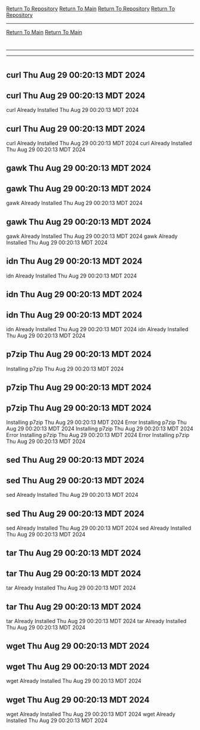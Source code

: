 [Return To Repository](https://github.com/DigitalWarrior/piholeparser/)
[Return To Main](https://github.com/DigitalWarrior/piholeparser/blob/master/RecentRunLogs/Mainlog.md)
[Return To Repository](https://github.com/DigitalWarrior/piholeparser/)
[Return To Repository](https://github.com/DigitalWarrior/piholeparser/)
____________________________________
[Return To Main](https://github.com/DigitalWarrior/piholeparser/blob/master/RecentRunLogs/Mainlog.md)
[Return To Main](https://github.com/DigitalWarrior/piholeparser/blob/master/RecentRunLogs/Mainlog.md)
# 
____________________________________
____________________________________
# 
# 
## curl Thu Aug 29 00:20:13 MDT 2024
## curl Thu Aug 29 00:20:13 MDT 2024
curl Already Installed Thu Aug 29 00:20:13 MDT 2024
## curl Thu Aug 29 00:20:13 MDT 2024
curl Already Installed Thu Aug 29 00:20:13 MDT 2024
curl Already Installed Thu Aug 29 00:20:13 MDT 2024
## gawk Thu Aug 29 00:20:13 MDT 2024
## gawk Thu Aug 29 00:20:13 MDT 2024
gawk Already Installed Thu Aug 29 00:20:13 MDT 2024
## gawk Thu Aug 29 00:20:13 MDT 2024
gawk Already Installed Thu Aug 29 00:20:13 MDT 2024
gawk Already Installed Thu Aug 29 00:20:13 MDT 2024
## idn Thu Aug 29 00:20:13 MDT 2024
idn Already Installed Thu Aug 29 00:20:13 MDT 2024
## idn Thu Aug 29 00:20:13 MDT 2024
## idn Thu Aug 29 00:20:13 MDT 2024
idn Already Installed Thu Aug 29 00:20:13 MDT 2024
idn Already Installed Thu Aug 29 00:20:13 MDT 2024
## p7zip Thu Aug 29 00:20:13 MDT 2024
Installing p7zip Thu Aug 29 00:20:13 MDT 2024
## p7zip Thu Aug 29 00:20:13 MDT 2024
## p7zip Thu Aug 29 00:20:13 MDT 2024
Installing p7zip Thu Aug 29 00:20:13 MDT 2024
Error Installing p7zip Thu Aug 29 00:20:13 MDT 2024
Installing p7zip Thu Aug 29 00:20:13 MDT 2024
Error Installing p7zip Thu Aug 29 00:20:13 MDT 2024
Error Installing p7zip Thu Aug 29 00:20:13 MDT 2024
## sed Thu Aug 29 00:20:13 MDT 2024
## sed Thu Aug 29 00:20:13 MDT 2024
sed Already Installed Thu Aug 29 00:20:13 MDT 2024
## sed Thu Aug 29 00:20:13 MDT 2024
sed Already Installed Thu Aug 29 00:20:13 MDT 2024
sed Already Installed Thu Aug 29 00:20:13 MDT 2024
## tar Thu Aug 29 00:20:13 MDT 2024
## tar Thu Aug 29 00:20:13 MDT 2024
tar Already Installed Thu Aug 29 00:20:13 MDT 2024
## tar Thu Aug 29 00:20:13 MDT 2024
tar Already Installed Thu Aug 29 00:20:13 MDT 2024
tar Already Installed Thu Aug 29 00:20:13 MDT 2024
## wget Thu Aug 29 00:20:13 MDT 2024
## wget Thu Aug 29 00:20:13 MDT 2024
wget Already Installed Thu Aug 29 00:20:13 MDT 2024
## wget Thu Aug 29 00:20:13 MDT 2024
wget Already Installed Thu Aug 29 00:20:13 MDT 2024
wget Already Installed Thu Aug 29 00:20:13 MDT 2024
